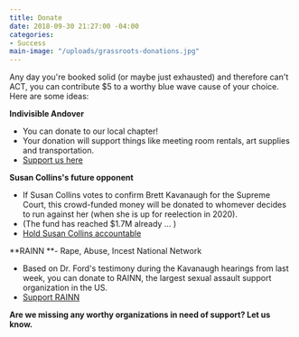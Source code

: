 ```yaml
---
title: Donate
date: 2018-09-30 21:27:00 -04:00
categories:
- Success
main-image: "/uploads/grassroots-donations.jpg"
---
```


Any day you're booked solid (or maybe just exhausted) and therefore can't ACT, you can contribute $5 to a worthy blue wave cause of your choice. Here are some ideas:

**Indivisible Andover**
* You can donate to our local chapter!
* Your donation will support things like meeting room rentals, art supplies and transportation.
* [Support us here](https://bit.ly/2zH0N24)

**Susan Collins's future opponent**
* If Susan Collins votes to confirm Brett Kavanaugh for the Supreme Court, this crowd-funded money will be donated to whomever decides to run against her (when she is up for reelection in 2020). 
* (The fund has reached $1.7M already ... )
* [Hold Susan Collins accountable](https://bit.ly/2NbuPiK)

**RAINN **- Rape, Abuse, Incest National Network
* Based on Dr. Ford's testimony during the Kavanaugh hearings from last week, you can donate to RAINN, the largest sexual assault support organization in the US.
* [Support RAINN](https://donate.rainn.org/)

**Are we missing any worthy organizations in need of support? Let us know.**
